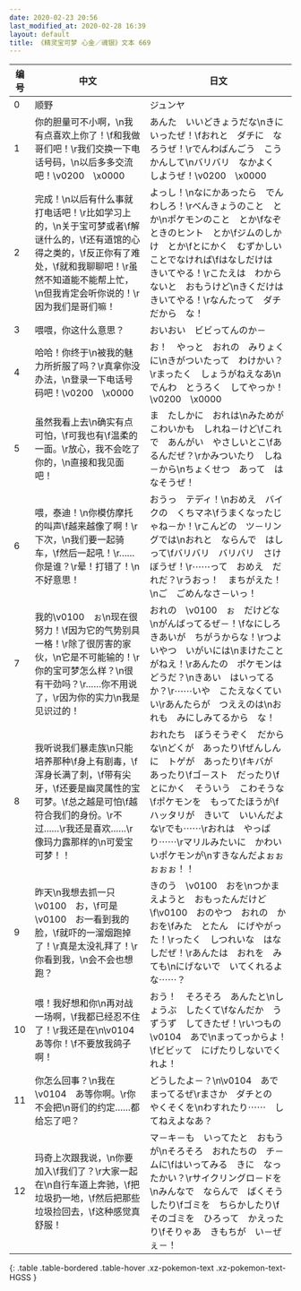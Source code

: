 ```yaml
---
date: 2020-02-23 20:56
last_modified_at: 2020-02-28 16:39
layout: default
title: 《精灵宝可梦 心金／魂银》文本 669
---
```

| 编号 | 中文 | 日文 |
| ---- | ---- | ---- |
| 0 | 顺野 | ジュンヤ |
| 1 | 你的胆量可不小啊，\n我有点喜欢上你了！\f和我做哥们吧！\r我们交换一下电话号码，\n以后多多交流吧！\v0200　\x0000 | あんた　いいどきょうだな\nきにいったぜ！\fおれと　ダチに　なろうぜ！\rでんわばんごう　こうかんして\nバリバリ　なかよく　しようぜ！\v0200　\x0000 |
| 2 | 完成！\n以后有什么事就打电话吧！\r比如学习上的，\n关于宝可梦或者\f解谜什么的，\f还有道馆的心得之类的，\f反正你有了难处，\f就和我聊聊吧！\r虽然不知道能不能帮上忙，\n但我肯定会听你说的！\r因为我们是哥们嘛！ | よっし！\nなにかあったら　でんわしろ！\rべんきょうのこと　とか\nポケモンのこと　とか\fなぞときのヒント　とか\fジムのしかけ　とか\fとにかく　むずかしいことでなければ\fはなしだけは　きいてやる！\rこたえは　わからないと　おもうけど\nきくだけは　きいてやる！\rなんたって　ダチだから　な！ |
| 3 | 喂喂，你这什么意思？ | おいおい　ビビってんのか－ |
| 4 | 哈哈！你终于\n被我的魅力所折服了吗？\r真拿你没办法，\n登录一下电话号码吧！\v0200　\x0000 | お！　やっと　おれの　みりょくに\nきがついたって　わけかい？\rまったく　しょうがねえなあ\nでんわ　とうろく　してやっか！\v0200　\x0000 |
| 5 | 虽然我看上去\n确实有点可怕，\f可我也有\f温柔的一面。\r放心，我不会吃了你的，\n直接和我见面吧！ | ま　たしかに　おれは\nみためが　こわいかも　しれね－けど\fこれで　あんがい　やさしいとこ\fあるんだぜ？\rかみついたり　しね－から\nちょくせつ　あって　はなそうぜ！ |
| 6 | 喂，泰迪！\n你模仿摩托的叫声\f越来越像了啊！\r下次，\n我们要一起骑车，\f然后一起吼！\r……你是谁？\r晕！打错了！\n不好意思！　 | おうっ　テディ！\nおめえ　バイクの　くちマネ\fうまくなったじゃね－か！\rこんどの　ツ－リングでは\nおれと　ならんで　はしって\fバリバリ　バリバリ　さけぼうぜ！\r⋯⋯って　おめえ　だれだ？\rうおっ！　まちがえた！\nご　ごめんなさ－いっ！　 |
| 7 | 我的\v0100　ぉ\n现在很努力！\f因为它的气势别具一格！\r除了很厉害的家伙，\n它是不可能输的！\r你的宝可梦怎么样？\n很有干劲吗？\r……你不用说了，\r因为你的实力\n我是见识过的！ | おれの　\v0100　ぉ　だけどな\nがんばってるぜ－！\fなにしろ　きあいが　ちがうからな！\rつよいやつ　いがいには\nまけたことがねえ！\rあんたの　ポケモンは　どうだ？\nきあい　はいってるか？\r⋯⋯いや　こたえなくていい\rあんたらが　つええのは\nおれも　みにしみてるから　な！ |
| 8 | 我听说我们暴走族\n只能培养那种\f身上有剧毒，\f浑身长满了刺，\f带有尖牙，\f还要是幽灵属性的宝可梦。\f总之越是可怕\f越符合我们的身份。\r不过……\r我还是喜欢……\r像玛力露那样的\n可爱宝可梦！！ | おれたち　ぼうそうぞく　だからな\nどくが　あったり\fぜんしんに　トゲが　あったり\fキバが　あったり\fゴ－スト　だったり\fとにかく　そういう　こわそうな\fポケモンを　もってたほうが\fハッタリが　きいて　いいんだよな\rでも⋯⋯\rおれは　やっぱり⋯⋯\rマリルみたいに　かわいいポケモンが\nすきなんだよぉぉぉぉぉ！！ |
| 9 | 昨天\n我想去抓一只\v0100　お，\f可是\v0100　お一看到我的脸，\f就吓的一溜烟跑掉了！\r真是太没礼拜了！\r你看到我，\n会不会也想跑？ | きのう　\v0100　おを\nつかまえようと　おもったんだけど\f\v0100　おのやつ　おれの　かおを\fみた　とたん　にげやがった！\rったく　しつれいな　はなしだぜ！\rあんたは　おれを　みても\nにげないで　いてくれるよな⋯⋯？ |
| 10 | 喂！我好想和你\n再对战一场啊，\f我都已经忍不住了！\r我还是在\n\v0104　あ等你！\f不要放我鸽子啊！ | おう！　そろそろ　あんたと\nしょうぶ　したくて\fなんだか　うずうず　してきたぜ！\rいつもの　\v0104　あで\nまってっからよ！\fビビッて　にげたりしないでくれよ！ |
| 11 | 你怎么回事？\n我在\v0104　あ等你啊。\r你不会把\n哥们的约定……都给忘了吧？ | どうしたよ－？\n\v0104　あで　まってるぜ\rまさか　ダチとの　やくそくを\nわすれたり⋯⋯　してねえよなあ？ |
| 12 | 玛奇上次跟我说，\n你要加入\f我们了？\r大家一起在\n自行车道上奔驰，\f把垃圾扔一地，\f然后把那些垃圾捡回去，\f这种感觉真舒服！ | マ－キ－も　いってたと　おもうが\nそろそろ　おれたちの　チ－ムに\fはいってみる　きに　なったかい？\rサイクリングロ－ドを\nみんなで　ならんで　ばくそうしたり\fゴミを　ちらかしたり\fそのゴミを　ひろって　かえったり\fそりゃあ　きもちが　い－ぜぇ－！ |
{: .table .table-bordered .table-hover .xz-pokemon-text .xz-pokemon-text-HGSS }